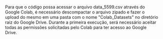 Para que o código possa acessar o arquivo data_5599.csv através do Google Colab, é necessário descompactar o arquivo zipado e fazer o upload do mesmo em uma pasta com o nome "Colab_Datasets" no diretório raiz do Google Drive. Durante a primeira execução, será necessário aceitar todas as permissões solicitadas pelo Colab para ter acesso ao Google Drive. 

